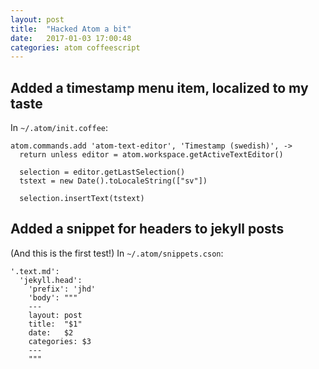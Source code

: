 ```yaml
---
layout: post
title:  "Hacked Atom a bit"
date:   2017-01-03 17:00:48
categories: atom coffeescript
---
```

## Added a timestamp menu item, localized to my taste

In `~/.atom/init.coffee`:

```
atom.commands.add 'atom-text-editor', 'Timestamp (swedish)', ->
  return unless editor = atom.workspace.getActiveTextEditor()

  selection = editor.getLastSelection()
  tstext = new Date().toLocaleString(["sv"])

  selection.insertText(tstext)
```

## Added a snippet for headers to jekyll posts

(And this is the first test!) In `~/.atom/snippets.cson`:

```
'.text.md':
  'jekyll.head':
    'prefix': 'jhd'
    'body': """
    ---
    layout: post
    title:  "$1"
    date:   $2
    categories: $3
    ---
    """
```
